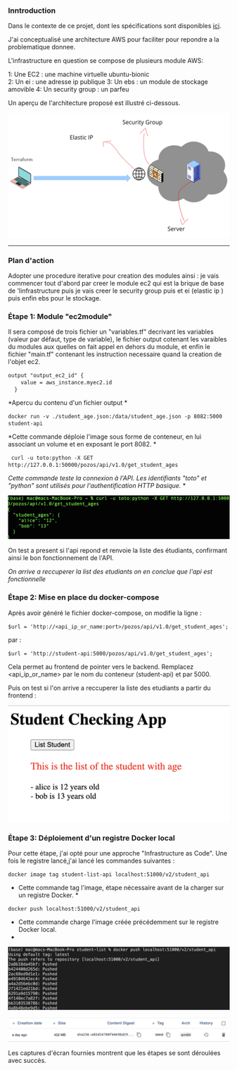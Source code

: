 

### Inntroduction

Dans le contexte de ce projet, dont les spécifications sont disponibles  [ici](https://github.com/diranetafen/student-list.git "here"). 

J'ai conceptualisé une architecture AWS pour faciliter pour repondre a la problematique donnee.

L'infrastructure en question se compose de plusieurs module AWS:
 
1: Une EC2 : une machine virtuelle  ubuntu-bionic  
2: Un ei : une adresse ip publique 
3: Un ebs : un module de stockage amovible 
4: Un security group : un parfeu 

Un aperçu de l'architecture proposé est illustré ci-dessous.

![project](https://github.com/MousMaster/Terraform/blob/main/architecture.png)


------------

### Plan d'action
  

Adopter une procedure iterative pour creation des modules ainsi  : 
je vais commencer tout d'abord par creer le module ec2 qui est la brique de base de 'linfrastructure puis je vais creer 
le security group puis et ei (elastic ip ) puis enfin ebs pour le stockage.


### Étape 1: Module "ec2module"

Il sera composé de trois fichier un "variables.tf" decrivant les variables (valeur par défaut, type de variable), le fichier output cotenant les varaibles du modules aux quelles on fait appel en dehors du module, et enfin le fichier "main.tf" contenant les instruction necessaire quand la creation de l'objet ec2.



```console
output "output_ec2_id" {
    value = aws_instance.myec2.id
  }
```
*Apercu du contenu d'un fichier output *

```console
docker run -v ./student_age.json:/data/student_age.json -p 8082:5000 student-api 
```

*Cette commande déploie l'image sous forme de conteneur, en lui associant un volume et en exposant le port 8082. *


```console
 curl -u toto:python -X GET http://127.0.0.1:50000/pozos/api/v1.0/get_student_ages
 ```

 *Cette commande teste la connexion à l'API. Les identifiants "toto" et "python" sont utilisés pour l'authentification HTTP basique.*
 *

![project](https://github.com/MousMaster/Docker/blob/master/images/curl_ok.png)

On test a present si l'api repond et renvoie la liste des étudiants, confirmant ainsi le bon fonctionnement de l'API.





*On arrive a reccuperer la list des etudiants on en conclue que l'api est fonctionnelle*


### Étape 2: Mise en place du docker-compose



Après avoir généré le fichier docker-compose, on modifie la ligne :

```console
$url = 'http://<api_ip_or_name:port>/pozos/api/v1.0/get_student_ages';

```
par :
           
```console
$url = 'http://student-api:5000/pozos/api/v1.0/get_student_ages';
```

Cela permet au frontend de pointer vers le backend. Remplacez <api_ip_or_name> par le nom du conteneur (student-api) et <port> par 5000.

Puis on test si l'on arrive a reccuperer la liste des etudiants a partir du frontend :

![project](https://github.com/MousMaster/Docker/blob/master/images/we_site_ok.png)
  

### Étape 3: Déploiement d'un registre Docker local


Pour cette étape, j'ai opté pour une approche "Infrastructure as Code". Une fois le registre lancé,j'ai lancé les commandes suivantes : 

```console
docker image tag student-list-api localhost:51000/v2/student_api
```

* Cette commande tag l'image, étape nécessaire avant de la charger sur un registre Docker. *

```console
docker push localhost:51000/v2/student_api                      
```
* Cette commande charge l'image créée précédemment sur le registre Docker local.
 *



![project](https://github.com/MousMaster/Docker/blob/master/images/push_ok.png)

![project](https://github.com/MousMaster/Docker/blob/master/images/push_front_ok.png)

Les captures d'écran fournies montrent que les étapes se sont déroulées avec succès.
